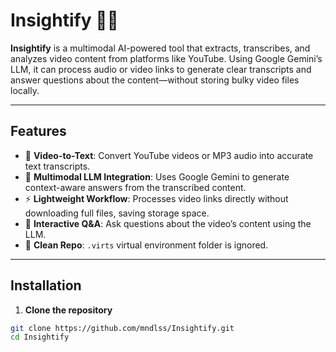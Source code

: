 # Insightify 🧠✨

**Insightify** is a multimodal AI-powered tool that extracts, transcribes, and analyzes video content from platforms like YouTube. Using Google Gemini’s LLM, it can process audio or video links to generate clear transcripts and answer questions about the content—without storing bulky video files locally.  

---

## Features  

- 🎥 **Video-to-Text**: Convert YouTube videos or MP3 audio into accurate text transcripts.  
- 🤖 **Multimodal LLM Integration**: Uses Google Gemini to generate context-aware answers from the transcribed content.  
- ⚡ **Lightweight Workflow**: Processes video links directly without downloading full files, saving storage space.  
- 📝 **Interactive Q&A**: Ask questions about the video’s content using the LLM.  
- 🚫 **Clean Repo**: `.virts` virtual environment folder is ignored.  

---

## Installation  

1. **Clone the repository**  

```bash
git clone https://github.com/mndlss/Insightify.git
cd Insightify
